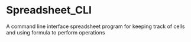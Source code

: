 # Spreadsheet_CLI
A command line interface spreadsheet program for keeping track of cells and using formula to perform operations
